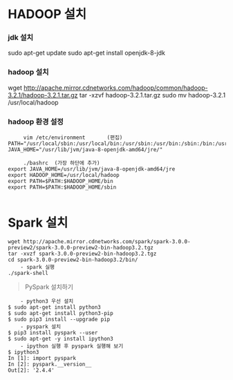 # HADOOP 설치 
### jdk 설치
sudo apt-get update 
sudo apt-get install openjdk-8-jdk
### hadoop 설치
 wget http://apache.mirror.cdnetworks.com/hadoop/common/hadoop-3.2.1/hadoop-3.2.1.tar.gz
 tar -xzvf hadoop-3.2.1.tar.gz
 sudo mv hadoop-3.2.1 /usr/local/hadoop
### hadoop 환경 설정
```
     vim /etc/environment       (편집)
PATH="/usr/local/sbin:/usr/local/bin:/usr/sbin:/usr/bin:/sbin:/bin:/usr/games:/usr/local/games:/usr/local/hadoop/bin:/usr/local/hadoop/sbin"
JAVA_HOME="/usr/lib/jvm/java-8-openjdk-amd64/jre/"

     ./bashrc  (가장 하단에 추가)
export JAVA_HOME=/usr/lib/jvm/java-8-openjdk-amd64/jre
export HADOOP_HOME=/usr/local/hadoop
export PATH=$PATH:$HADOOP_HOME/bin
export PATH=$PATH:$HADOOP_HOME/sbin
     
```

# Spark 설치
```
wget http://apache.mirror.cdnetworks.com/spark/spark-3.0.0-preview2/spark-3.0.0-preview2-bin-hadoop3.2.tgz
tar -xvzf spark-3.0.0-preview2-bin-hadoop3.2.tgz
cd spark-3.0.0-preview2-bin-hadoop3.2/bin/
    - spark 실행
./spark-shell
```

> PySpark 설치하기

```
    - python3 우선 설치
$ sudo apt-get install python3
$ sudo apt-get install python3-pip
$ sudo pip3 install --upgrade pip
    - pyspark 설치
$ pip3 install pyspark --user
$ sudo apt-get -y install ipython3 
    - ipython 실행 후 pyspark 실행해 보기
$ ipython3
In [1]: import pyspark
In [2]: pyspark.__version__
Out[2]: '2.4.4'
```

